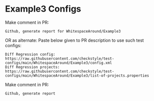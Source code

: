 # Example3 Configs
Make comment in PR:
```
Github, generate report for WhitespaceAround/Example3
```
OR as alternate:
Paste below given to PR description to use such test configs:
```
Diff Regression config: https://raw.githubusercontent.com/checkstyle/test-configs/main/WhitespaceAround/Example3/config.xml
Diff Regression projects: https://raw.githubusercontent.com/checkstyle/test-configs/main/WhitespaceAround/Example3/list-of-projects.properties
```
Make comment in PR:
```
Github, generate report
```

